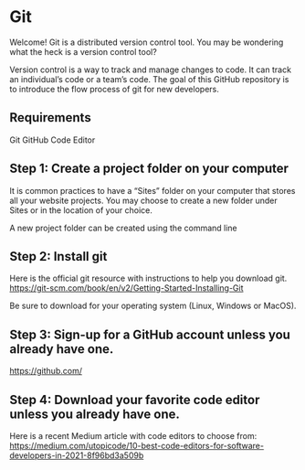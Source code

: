 # Git

Welcome! Git is a distributed version control tool. You may be wondering what the heck is a version control tool? 

Version control is a way to track and manage changes to code. It can track an individual’s code or a team’s code. The goal of this GitHub repository is to introduce the flow process of git for new developers.

## Requirements

Git
GitHub
Code Editor 

## Step 1: Create a project folder on your computer

It is common practices to have a “Sites” folder on your computer that stores all your website projects. You may choose to create a new folder under Sites or in the location of your choice. 

A new project folder can be created using the command line 

## Step 2: Install git 

Here is the official git resource with instructions to help you download git. https://git-scm.com/book/en/v2/Getting-Started-Installing-Git

Be sure to download for your operating system (Linux, Windows or MacOS).

## Step 3: Sign-up for a GitHub account unless you already have one. 

https://github.com/

## Step 4: Download your favorite code editor unless you already have one. 

Here is a recent Medium article with code editors to choose from: https://medium.com/utopicode/10-best-code-editors-for-software-developers-in-2021-8f96bd3a509b
